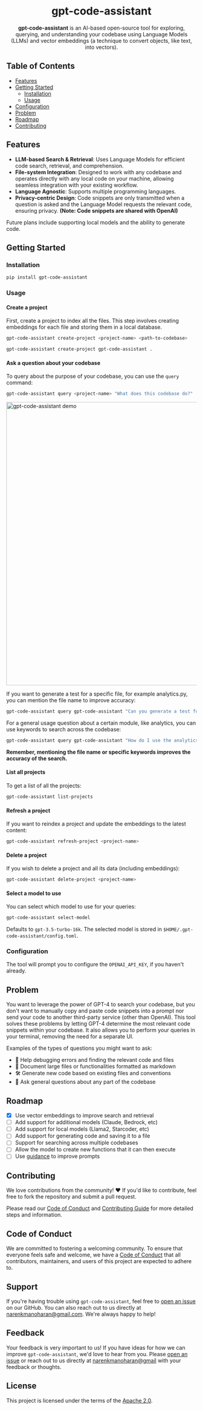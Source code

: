 <div align="center">
  <h1>gpt-code-assistant</h1>
  <p>
    <b>gpt-code-assistant</b> is an AI-based open-source tool for exploring, querying, and understanding your codebase using Language Models (LLMs) and vector embeddings (a technique to convert objects, like text, into vectors).
  </p>
</div>

## Table of Contents

- [Features](#features)
- [Getting Started](#getting-started)
  - [Installation](#installation)
  - [Usage](#usage)
- [Configuration](#configuration)
- [Problem](#problem)
- [Roadmap](#roadmap)
- [Contributing](#contributing)

## Features

- **LLM-based Search & Retrieval**: Uses Language Models for efficient code search, retrieval, and comprehension.
- **File-system Integration**: Designed to work with any codebase and operates directly with any local code on your machine, allowing seamless integration with your existing workflow.
- **Language Agnostic**: Supports multiple programming languages.
- **Privacy-centric Design**: Code snippets are only transmitted when a question is asked and the Language Model requests the relevant code, ensuring privacy. **(Note: Code snippets are shared with OpenAI)**

Future plans include supporting local models and the ability to generate code.

## Getting Started

### Installation

```bash
pip install gpt-code-assistant
```

### Usage

#### Create a project

First, create a project to index all the files. This step involves creating embeddings for each file and storing them in a local database.

```bash
gpt-code-assistant create-project <project-name> <path-to-codebase>

gpt-code-assistant create-project gpt-code-assistant .
```

#### Ask a question about your codebase

To query about the purpose of your codebase, you can use the `query` command:

```bash
gpt-code-assistant query <project-name> "What does this codebase do?"
```

<img src="public/demo.gif" width="750"  alt="gpt-code-assistant demo"/>

If you want to generate a test for a specific file, for example analytics.py, you can mention the file name to improve accuracy:

```bash
gpt-code-assistant query gpt-code-assistant "Can you generate a test for analytics.py?"
```

For a general usage question about a certain module, like analytics, you can use keywords to search across the codebase:

```bash
gpt-code-assistant query gpt-code-assistant "How do I use the analytics module?"
```

**Remember, mentioning the file name or specific keywords improves the accuracy of the search.**

#### List all projects

To get a list of all the projects:

```bash
gpt-code-assistant list-projects
```

#### Refresh a project

If you want to reindex a project and update the embeddings to the latest content:

```bash
gpt-code-assistant refresh-project <project-name>
```

#### Delete a project

If you wish to delete a project and all its data (including embeddings):

```bash
gpt-code-assistant delete-project <project-name>
```

#### Select a model to use

You can select which model to use for your queries:

```bash
gpt-code-assistant select-model
```

Defaults to `gpt-3.5-turbo-16k`. The selected model is stored in `$HOME/.gpt-code-assistant/config.toml`.

### Configuration

The tool will prompt you to configure the `OPENAI_API_KEY`, if you haven't already.

## Problem

You want to leverage the power of GPT-4 to search your codebase, but you don't want to manually copy and paste code snippets into a prompt nor send your code to another third-party service (other than OpenAI). This tool solves these problems by letting GPT-4 determine the most relevant code snippets within your codebase. It also allows you to perform your queries in your terminal, removing the need for a separate UI.

Examples of the types of questions you might want to ask:

- 🐛 Help debugging errors and finding the relevant code and files
- 📝 Document large files or functionalities formatted as markdown
- 🛠️ Generate new code based on existing files and conventions
- 📨 Ask general questions about any part of the codebase

## Roadmap

- [x] Use vector embeddings to improve search and retrieval
- [ ] Add support for additional models (Claude, Bedrock, etc)
- [ ] Add support for local models (Llama2, Starcoder, etc)
- [ ] Add support for generating code and saving it to a file
- [ ] Support for searching across multiple codebases
- [ ] Allow the model to create new functions that it can then execute
- [ ] Use [guidance](https://github.com/microsoft/guidance) to improve prompts

## Contributing

We love contributions from the community! ❤️ If you'd like to contribute, feel free to fork the repository and submit a pull request.

Please read our [Code of Conduct](CODE_OF_CONDUCT.md) and [Contributing Guide](CONTRIBUTING.md) for more detailed steps and information.

## Code of Conduct

We are committed to fostering a welcoming community. To ensure that everyone feels safe and welcome, we have a [Code of Conduct](CODE_OF_CONDUCT.md) that all contributors, maintainers, and users of this project are expected to adhere to.

## Support

If you're having trouble using `gpt-code-assistant`, feel free to [open an issue](https://github.com/narenmanoharan/gpt-code-assistant/issues) on our GitHub. You can also reach out to us directly at [narenkmanoharan@gmail.com](mailto:narenkmanoharan@gmail.com). We're always happy to help!

## Feedback

Your feedback is very important to us! If you have ideas for how we can improve `gpt-code-assistant`, we'd love to hear from you. Please [open an issue](https://github.com/narenmanoharan/gpt-code-assistant/issues) or reach out to us directly at [narenkmanoharan@gmail](mailto:narenkmanoharan@gmail) with your feedback or thoughts.

## License

This project is licensed under the terms of the [Apache 2.0](LICENSE).
